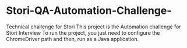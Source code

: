 # Stori-QA-Automation-Challenge-
Technical challenge for Stori 
This project is the Automation challenge for Stori Interview 
To run the project, you  just need to configure the ChromeDriver path and then, run as a Java application.

